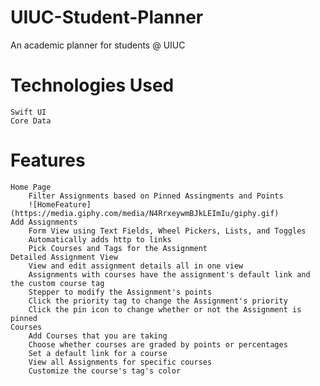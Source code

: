 # UIUC-Student-Planner
An academic planner for students @ UIUC
# Technologies Used
    Swift UI
    Core Data
# Features
    Home Page
        Filter Assignments based on Pinned Assingments and Points
        ![HomeFeature](https://media.giphy.com/media/N4RrxeywmBJkLEImIu/giphy.gif)
    Add Assignments
        Form View using Text Fields, Wheel Pickers, Lists, and Toggles
        Automatically adds http to links
        Pick Courses and Tags for the Assignment
    Detailed Assignment View
        View and edit assignment details all in one view
        Assignments with courses have the assignment's default link and the custom course tag
        Stepper to modify the Assignment's points
        Click the priority tag to change the Assignment's priority
        Click the pin icon to change whether or not the Assignment is pinned
    Courses 
        Add Courses that you are taking
        Choose whether courses are graded by points or percentages
        Set a default link for a course
        View all Assignments for specific courses
        Customize the course's tag's color
    
        
